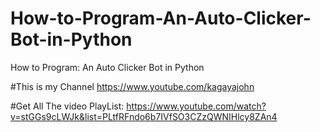 # How-to-Program-An-Auto-Clicker-Bot-in-Python
How to Program: An Auto Clicker Bot in Python

#This is my Channel 
https://www.youtube.com/kagayajohn

#Get All The video PlayList: 
https://www.youtube.com/watch?v=stGGs9cLWJk&list=PLtfRFndo6b7IVfSO3CZzQWNIHlcy8ZAn4

